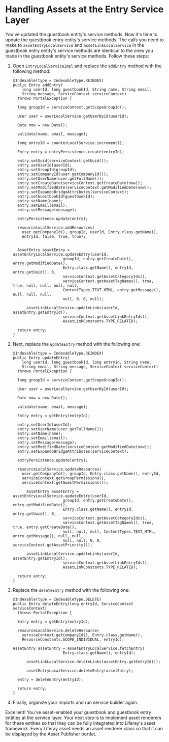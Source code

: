 # Handling Assets at the Entry Service Layer [](id=handling-assets-at-the-entry-service-layer)

You've updated the guestbook entity's service methods. Now it's time to update
the guestbook entry entity's service methods. The calls you need to make to
`assetEntryLocalService` and `assetLinkLocalService` in the guestbook entry
entity's service methods are identical to the ones you made in the guestbook
entity's service methods. Follow these steps:

1.  Open `EntryLocalServiceImpl` and replace the `addEntry` method with the 
    following method:

        @Indexable(type = IndexableType.REINDEX)
        public Entry addEntry(
            long userId, long guestbookId, String name, String email,
            String message, ServiceContext serviceContext)
          throws PortalException {

          long groupId = serviceContext.getScopeGroupId();

          User user = userLocalService.getUserById(userId);

          Date now = new Date();

          validate(name, email, message);

          long entryId = counterLocalService.increment();

          Entry entry = entryPersistence.create(entryId);

          entry.setUuid(serviceContext.getUuid());
          entry.setUserId(userId);
          entry.setGroupId(groupId);
          entry.setCompanyId(user.getCompanyId());
          entry.setUserName(user.getFullName());
          entry.setCreateDate(serviceContext.getCreateDate(now));
          entry.setModifiedDate(serviceContext.getModifiedDate(now));
          entry.setExpandoBridgeAttributes(serviceContext);
          entry.setGuestbookId(guestbookId);
          entry.setName(name);
          entry.setEmail(email);
          entry.setMessage(message);

          entryPersistence.update(entry);

          resourceLocalService.addResources(
            user.getCompanyId(), groupId, userId, Entry.class.getName(),
            entryId, false, true, true);


          AssetEntry assetEntry = assetEntryLocalService.updateEntry(userId,
                              groupId, entry.getCreateDate(), entry.getModifiedDate(),
                              Entry.class.getName(), entryId, entry.getUuid(), 0,
                              serviceContext.getAssetCategoryIds(),
                              serviceContext.getAssetTagNames(), true, true, null, null, null, null,
                              ContentTypes.TEXT_HTML, entry.getMessage(), null, null, null,
                              null, 0, 0, null);

              assetLinkLocalService.updateLinks(userId, assetEntry.getEntryId(),
                              serviceContext.getAssetLinkEntryIds(),
                              AssetLinkConstants.TYPE_RELATED);

          return entry;
        }

2.  Next, replace the `updateEntry` method with the following one:

        @Indexable(type = IndexableType.REINDEX)
        public Entry updateEntry(
            long userId, long guestbookId, long entryId, String name,
            String email, String message, ServiceContext serviceContext)
          throws PortalException {

          long groupId = serviceContext.getScopeGroupId();

          User user = userLocalService.getUserById(userId);

          Date now = new Date();

          validate(name, email, message);

          Entry entry = getEntry(entryId);

          entry.setUserId(userId);
          entry.setUserName(user.getFullName());
          entry.setName(name);
          entry.setEmail(email);
          entry.setMessage(message);
          entry.setModifiedDate(serviceContext.getModifiedDate(now));
          entry.setExpandoBridgeAttributes(serviceContext);

          entryPersistence.update(entry);

          resourceLocalService.updateResources(
            user.getCompanyId(), groupId, Entry.class.getName(), entryId,
            serviceContext.getGroupPermissions(),
            serviceContext.getGuestPermissions());

              AssetEntry assetEntry = assetEntryLocalService.updateEntry(userId,
                              groupId, entry.getCreateDate(), entry.getModifiedDate(),
                              Entry.class.getName(), entryId, entry.getUuid(), 0,
                              serviceContext.getAssetCategoryIds(),
                              serviceContext.getAssetTagNames(), true, true, entry.getCreateDate(), 
                              null, null, null, ContentTypes.TEXT_HTML, entry.getMessage(), null, null, 
                              null, null, 0, 0, serviceContext.getAssetPriority());

              assetLinkLocalService.updateLinks(userId, assetEntry.getEntryId(),
                              serviceContext.getAssetLinkEntryIds(),
                              AssetLinkConstants.TYPE_RELATED);

          return entry;
        }

3.  Replace the `deleteEntry` method with the following one:

        @Indexable(type = IndexableType.DELETE)
        public Entry deleteEntry(long entryId, ServiceContext serviceContext)
          throws PortalException {

          Entry entry = getEntry(entryId);

          resourceLocalService.deleteResource(
            serviceContext.getCompanyId(), Entry.class.getName(),
            ResourceConstants.SCOPE_INDIVIDUAL, entryId);

        AssetEntry assetEntry = assetEntryLocalService.fetchEntry(
                              Entry.class.getName(), entryId);

              assetLinkLocalService.deleteLinks(assetEntry.getEntryId());

              assetEntryLocalService.deleteEntry(assetEntry);

          entry = deleteEntry(entryId);

          return entry;
        }

4.  Finally, organize your imports and run service builder again.

Excellent! You've asset-enabled your guestbook and guestbook entry entities at
the service layer. Your next step is to implement asset renderers for these
entities so that they can be fully integrated into Liferay's asset framework.
Every Liferay asset needs an asset renderer class so that it can be displayed by
the Asset Publisher portlet.